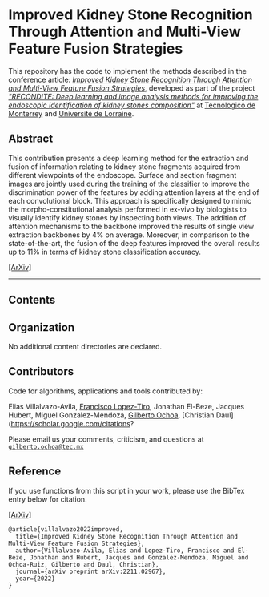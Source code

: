 # Improved Kidney Stone Recognition Through Attention and Multi-View Feature Fusion Strategies



This repository has the code to implement the methods described in the conference article: [*Improved Kidney Stone Recognition Through Attention and Multi-View Feature Fusion Strategies*](https://arxiv.org/pdf/2211.02967.pdf), developed as part of the project [*"RECONDITE: Deep learning and image analysis methods for improving the endoscopic identification of kidney stones composition"*](https://www.researchgate.net/project/RECONDITE-Deep-learning-and-image-analysis-methods-for-improving-the-endoscopic-identification-of-kidney-stones-composition) at [Tecnologico de Monterrey](https://tec.mx/en) and [Université de Lorraine](http://www.univ-lorraine.fr). 



## Abstract
This contribution presents a deep learning method for the extraction and fusion of information relating to kidney stone fragments acquired from different viewpoints of the endoscope. Surface and section fragment images are jointly used during the training of the classifier to improve the discrimination power of the features by adding attention layers at the end of each convolutional block. This approach is specifically designed to mimic the morpho-constitutional analysis performed in ex-vivo by biologists to visually identify kidney stones by inspecting both views. The addition of attention mechanisms to the backbone improved the results of single view extraction backbones by 4% on average. Moreover, in comparison to the state-of-the-art, the fusion of the deep features improved the overall results up to 11% in terms of kidney stone classification accuracy.

[[ArXiv]](https://arxiv.org/pdf/2211.02967.pdf)




---

## Contents

 
## Organization

No additional content directories are declared. 


## Contributors

Code for algorithms, applications and tools contributed by:


Elias Villalvazo-Avila, [Francisco Lopez-Tiro](https://scholar.google.es/citations?user=IlG06bYAAAAJ&hl=es), Jonathan El-Beze, Jacques Hubert, Miguel Gonzalez-Mendoza, [Gilberto Ochoa](https://scholar.google.com/citations?user=DDtiliwAAAAJ&hl=en&authuser=1), [Christian Daul](https://scholar.google.com/citations?


Please email us your comments, criticism, and questions at [`gilberto.ochoa@tec.mx`](mailto:gilberto.ochoa@tec.mx?subject=[GitHub]%20ks-baseline%20repository)


## Reference

If you use functions from this script in your work, please use the BibTex entry below for citation.

[[ArXiv]](https://arxiv.org/pdf/2210.13654)

```
@article{villalvazo2022improved,
  title={Improved Kidney Stone Recognition Through Attention and Multi-View Feature Fusion Strategies},
  author={Villalvazo-Avila, Elias and Lopez-Tiro, Francisco and El-Beze, Jonathan and Hubert, Jacques and Gonzalez-Mendoza, Miguel and Ochoa-Ruiz, Gilberto and Daul, Christian},
  journal={arXiv preprint arXiv:2211.02967},
  year={2022}
}
```
